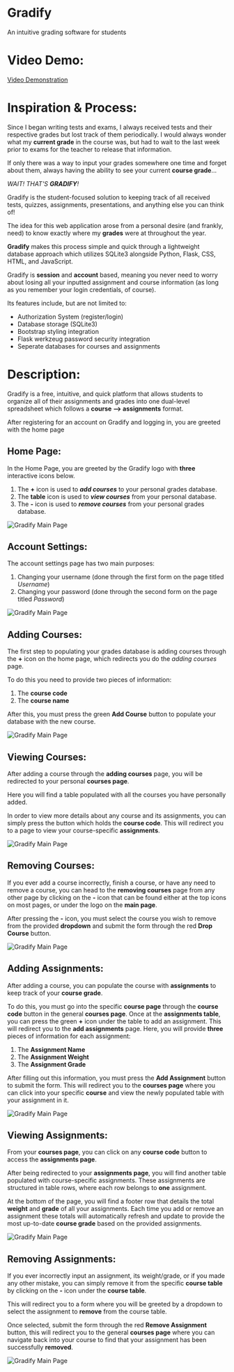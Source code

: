 # **Gradify**
An intuitive grading software for students

# Video Demo: 
[Video Demonstration](https://youtu.be/rUGVC7Z3PqY)

# Inspiration & Process:
Since I began writing tests and exams, I always received tests and their respective grades but lost track of them periodically. I would always wonder what my **current grade** in the course was, but had to wait to the last week prior to exams for the teacher to release that information.

If only there was a way to input your grades somewhere one time and forget about them, always having the ability to see your current **course grade**... 

*WAIT! THAT'S **GRADIFY**!*

Gradify is the student-focused solution to keeping track of all received tests, quizzes, assignments, presentations, and anything else you can think of!

The idea for this web application arose from a personal desire (and frankly, need) to know exactly where my **grades** were at throughout the year.

**Gradify** makes this process simple and quick through a lightweight database approach which utilizes SQLite3 alongside Python, Flask, CSS, HTML, and JavaScript.

Gradify is **session** and **account** based, meaning you never need to worry about losing all your inputted assignment and course information (as long as you remember your login credentials, of course).

Its features include, but are not limited to:
- Authorization System (register/login)
- Database storage (SQLite3)
- Bootstrap styling integration
- Flask werkzeug password security integration
- Seperate databases for courses and assignments


# Description:
Gradify is a free, intuitive, and quick platform that allows students to organize all of their assignments and grades into one dual-level spreadsheet which follows a **course --> assignments** format.

After registering for an account on Gradify and logging in, you are greeted with the home page

## Home Page:
In the Home Page, you are greeted by the Gradify logo with **three** interactive icons below.

1. The **+** icon is used to ***add courses*** to your personal grades database.
2. The **table** icon is used to ***view courses*** from your personal database.
3. The **-** icon is used to ***remove courses*** from your personal grades database.

<img src="./static/demonstration/main%20page.png" alt="Gradify Main Page">

## Account Settings:
The account settings page has two main purposes:

1. Changing your username (done through the first form on the page titled *Username*)
2. Changing your password (done through the second form on the page titled *Password*)

<img src="./static/demonstration/account.png" alt="Gradify Main Page">

## Adding Courses:
The first step to populating your grades database is adding courses through the **+** icon on the home page, which redirects you do the *adding courses* page.

To do this you need to provide two pieces of information:
1. The **course code**
2. The **course name**

After this, you must press the green **Add Course** button to populate your database with the new course.

<img src="./static/demonstration/add%20course.png" alt="Gradify Main Page">

## Viewing Courses:
After adding a course through the **adding courses** page, you will be redirected to your personal **courses page**.

Here you will find a table populated with all the courses you have personally added.

In order to view more details about any course and its assignments, you can simply press the button which holds the **course code**. This will redirect you to a page to view your course-specific **assignments**.

<img src="./static/demonstration/courses.png" alt="Gradify Main Page">

## Removing Courses:
If you ever add a course incorrectly, finish a course, or have any need to remove a course, you can head to the **removing courses** page from any other page by clicking on the **-** icon that can be found either at the top icons on most pages, or under the logo on the **main page**.

After pressing the **-** icon, you must select the course you wish to remove from the provided **dropdown** and submit the form through the red **Drop Course** button.

<img src="./static/demonstration/remove%20course.png" alt="Gradify Main Page">

## Adding Assignments:
After adding a course, you can populate the course with **assignments** to keep track of your **course grade**.

To do this, you must go into the specific **course page** through the **course code** button in the general **courses page**. Once at the **assignments table**, you can press the green **+** icon under the table to add an assignment. This will redirect you to the **add assignments** page. Here, you will provide **three** pieces of information for each assignment:
1. The **Assignment Name**
2. The **Assignment Weight**
3. The **Assignment Grade**

After filling out this information, you must press the **Add Assignment** button to submit the form. This will redirect you to the **courses page** where you can click into your specific **course** and view the newly populated table with your assignment in it.

<img src="./static/demonstration/add%20assignment.png" alt="Gradify Main Page">

## Viewing Assignments:
From your **courses page**, you can click on any **course code** button to access the **assignments page**.

After being redirected to your **assignments page**, you will find another table populated with course-specific assignments. These assignments are structured in table rows, where each row belongs to **one** assignment.

At the bottom of the page, you will find a footer row that details the total **weight** and **grade** of all your assignments. Each time you add or remove an assignment these totals will automatically refresh and update to provide the most up-to-date **course grade** based on the provided assignments.

<img src="./static/demonstration/assignments.png" alt="Gradify Main Page">


## Removing Assignments:
If you ever incorrectly input an assignment, its weight/grade, or if you made any other mistake, you can simply remove it from the specific **course table** by clicking on the **-** icon under the **course table**.

This will redirect you to a form where you will be greeted by a dropdown to select the assignment to **remove** from the course table.

Once selected, submit the form through the red **Remove Assignment** button, this will redirect you to the general **courses page** where you can navigate back into your course to find that your assignment has been successfully **removed**.

<img src="./static/demonstration/remove%20assignment.png" alt="Gradify Main Page">